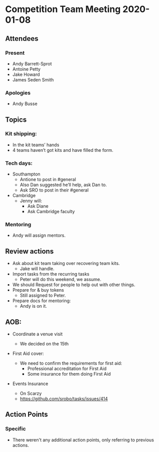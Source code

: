 # Competition Team Meeting 2020-01-08

## Attendees

### Present

- Andy Barrett-Sprot
- Antoine Petty
- Jake Howard
- James Seden Smith

### Apologies
- Andy Busse

## Topics

### Kit shipping:
- In the kit teams’ hands
- 4 teams haven’t got kits and have filled the form.

### Tech days:
- Southampton
  - Antione to post in #general
  - Also Dan suggested he’ll help, ask Dan to.
  - Ask SRO to post in their #general
- Cambridge
  - Jenny will:
    - Ask Diane
    - Ask Cambridge faculty

### Mentoring
- Andy will assign mentors.

## Review actions
- Ask about kit team taking over recovering team kits.
  - Jake will handle.
- Import tasks from the recurring tasks
  - Peter will do this weekend, we assume.
- We should Request for people to help out with other things.
- Prepare for & buy tokens
  - Still assigned to Peter.
- Prepare docs for mentoring:
  - Andy is on it.
## AOB:
- Coordinate a venue visit
  - We decided on the 15th
- First Aid cover:
  - We need to confirm the requirements for first aid:
    - Professional accreditation for First Aid
    - Some insurance for them doing First Aid

- Events Insurance
  - On Scarzy
  - https://github.com/srobo/tasks/issues/414
  
  
## Action Points

### Specific
- There weren't any additional action points, only referring to previous actions.
